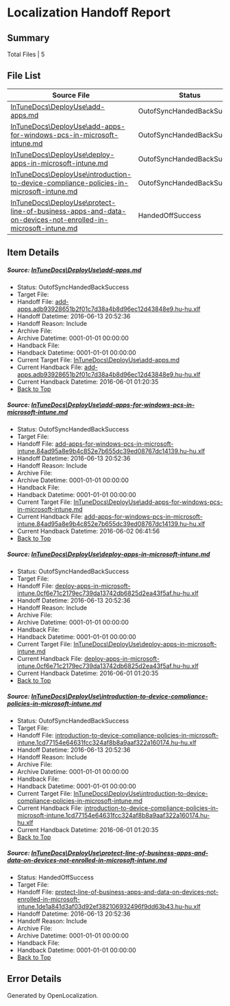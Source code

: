 # <a name='report-top'></a> Localization Handoff Report

## Summary
 Total Files | 5

## File List
 Source File | Status | Details 
 ----------- | ------ | ------- 
 [InTuneDocs\DeployUse\add-apps.md](https://github.com/Microsoft/IntuneDocs-pr/blob/a3af42343f1ec2c5af3dda4828f8840bb76c4d5f/InTuneDocs/DeployUse/add-apps.md) | OutofSyncHandedBackSuccess | [Details](#2a76daee73f0dd3c6219a4cf42f9bb00fd83f25712)
 [InTuneDocs\DeployUse\add-apps-for-windows-pcs-in-microsoft-intune.md](https://github.com/Microsoft/IntuneDocs-pr/blob/024ba0e2c63a42c121bd27302e8926bddac5566b/InTuneDocs/DeployUse/add-apps-for-windows-pcs-in-microsoft-intune.md) | OutofSyncHandedBackSuccess | [Details](#7da75576bf5296da6fbf35fb3c35c5d0d45c511d11)
 [InTuneDocs\DeployUse\deploy-apps-in-microsoft-intune.md](https://github.com/Microsoft/IntuneDocs-pr/blob/c95a776e79cf3e1c7009d6e27f8f50482434d298/InTuneDocs/DeployUse/deploy-apps-in-microsoft-intune.md) | OutofSyncHandedBackSuccess | [Details](#46562ed3463c4a23a511eb5c7f28a0b11e84f42133)
 [InTuneDocs\DeployUse\introduction-to-device-compliance-policies-in-microsoft-intune.md](https://github.com/Microsoft/IntuneDocs-pr/blob/e9e069a2887b812b30c620634a8e0d093093b460/InTuneDocs/DeployUse/introduction-to-device-compliance-policies-in-microsoft-intune.md) | OutofSyncHandedBackSuccess | [Details](#c443bb51ba05161c5088475e528e6ada28c105a555)
 [InTuneDocs\DeployUse\protect-line-of-business-apps-and-data-on-devices-not-enrolled-in-microsoft-intune.md](https://github.com/Microsoft/IntuneDocs-pr/blob/e05303a6f0a083eaa91209405e9c66422d859cc8/InTuneDocs/DeployUse/protect-line-of-business-apps-and-data-on-devices-not-enrolled-in-microsoft-intune.md) | HandedOffSuccess | [Details](#3b80551ccb68248a5d80fc2465be8c83542b8df6222)

## Item Details
##### <a name='2a76daee73f0dd3c6219a4cf42f9bb00fd83f25712'></a> Source: [InTuneDocs\DeployUse\add-apps.md](https://github.com/Microsoft/IntuneDocs-pr/blob/a3af42343f1ec2c5af3dda4828f8840bb76c4d5f/InTuneDocs/DeployUse/add-apps.md)
* Status: OutofSyncHandedBackSuccess
* Target File: 
* Handoff File: [add-apps.adb93928651b2f01c7d38a4b8d96ec12d43848e9.hu-hu.xlf](https://github.com/Microsoft/EM.handoff/blob/c1fd051ea08db248af902e8203c2496bb6d297b3/ol-handoff/Microsoft/IntuneDocs-pr.hu-hu/master/add-apps.adb93928651b2f01c7d38a4b8d96ec12d43848e9.hu-hu.xlf)
* Handoff Datetime: 2016-06-13 20:52:36
* Handoff Reason: Include
* Archive File: 
* Archive Datetime: 0001-01-01 00:00:00
* Handback File: 
* Handback Datetime: 0001-01-01 00:00:00
* Current Target File: [InTuneDocs\DeployUse\add-apps.md](https://github.com/Microsoft/IntuneDocs-pr.hu-hu/blob/9345b97e716c5a6230288f5558ef35f3f5168445/InTuneDocs/DeployUse/add-apps.md)
* Current Handback File: [add-apps.adb93928651b2f01c7d38a4b8d96ec12d43848e9.hu-hu.xlf](https://github.com/Microsoft/EM.handback/blob/d11ad02dc93b96b13c046a17ce83a266e627da6f/ol-handback/Microsoft/IntuneDocs-pr.hu-hu/master/add-apps.adb93928651b2f01c7d38a4b8d96ec12d43848e9.hu-hu.xlf)
* Current Handback Datetime: 2016-06-01 01:20:35
* [Back to Top](#report-top)

##### <a name='7da75576bf5296da6fbf35fb3c35c5d0d45c511d11'></a> Source: [InTuneDocs\DeployUse\add-apps-for-windows-pcs-in-microsoft-intune.md](https://github.com/Microsoft/IntuneDocs-pr/blob/024ba0e2c63a42c121bd27302e8926bddac5566b/InTuneDocs/DeployUse/add-apps-for-windows-pcs-in-microsoft-intune.md)
* Status: OutofSyncHandedBackSuccess
* Target File: 
* Handoff File: [add-apps-for-windows-pcs-in-microsoft-intune.84ad95a8e9b4c852e7b655dc39ed08767dc14139.hu-hu.xlf](https://github.com/Microsoft/EM.handoff/blob/c1fd051ea08db248af902e8203c2496bb6d297b3/ol-handoff/Microsoft/IntuneDocs-pr.hu-hu/master/add-apps-for-windows-pcs-in-microsoft-intune.84ad95a8e9b4c852e7b655dc39ed08767dc14139.hu-hu.xlf)
* Handoff Datetime: 2016-06-13 20:52:36
* Handoff Reason: Include
* Archive File: 
* Archive Datetime: 0001-01-01 00:00:00
* Handback File: 
* Handback Datetime: 0001-01-01 00:00:00
* Current Target File: [InTuneDocs\DeployUse\add-apps-for-windows-pcs-in-microsoft-intune.md](https://github.com/Microsoft/IntuneDocs-pr.hu-hu/blob/37b886225e58afd22483aa2a6411375a7a0d9938/InTuneDocs/DeployUse/add-apps-for-windows-pcs-in-microsoft-intune.md)
* Current Handback File: [add-apps-for-windows-pcs-in-microsoft-intune.84ad95a8e9b4c852e7b655dc39ed08767dc14139.hu-hu.xlf](https://github.com/Microsoft/EM.handback/blob/27105eaf983a51092d259fe405ca09f5fa5dcafc/ol-handback/Microsoft/IntuneDocs-pr.hu-hu/master/add-apps-for-windows-pcs-in-microsoft-intune.84ad95a8e9b4c852e7b655dc39ed08767dc14139.hu-hu.xlf)
* Current Handback Datetime: 2016-06-02 06:41:56
* [Back to Top](#report-top)

##### <a name='46562ed3463c4a23a511eb5c7f28a0b11e84f42133'></a> Source: [InTuneDocs\DeployUse\deploy-apps-in-microsoft-intune.md](https://github.com/Microsoft/IntuneDocs-pr/blob/c95a776e79cf3e1c7009d6e27f8f50482434d298/InTuneDocs/DeployUse/deploy-apps-in-microsoft-intune.md)
* Status: OutofSyncHandedBackSuccess
* Target File: 
* Handoff File: [deploy-apps-in-microsoft-intune.0cf6e71c2179ec739da13742db6825d2ea43f5af.hu-hu.xlf](https://github.com/Microsoft/EM.handoff/blob/c1fd051ea08db248af902e8203c2496bb6d297b3/ol-handoff/Microsoft/IntuneDocs-pr.hu-hu/master/deploy-apps-in-microsoft-intune.0cf6e71c2179ec739da13742db6825d2ea43f5af.hu-hu.xlf)
* Handoff Datetime: 2016-06-13 20:52:36
* Handoff Reason: Include
* Archive File: 
* Archive Datetime: 0001-01-01 00:00:00
* Handback File: 
* Handback Datetime: 0001-01-01 00:00:00
* Current Target File: [InTuneDocs\DeployUse\deploy-apps-in-microsoft-intune.md](https://github.com/Microsoft/IntuneDocs-pr.hu-hu/blob/9345b97e716c5a6230288f5558ef35f3f5168445/InTuneDocs/DeployUse/deploy-apps-in-microsoft-intune.md)
* Current Handback File: [deploy-apps-in-microsoft-intune.0cf6e71c2179ec739da13742db6825d2ea43f5af.hu-hu.xlf](https://github.com/Microsoft/EM.handback/blob/d11ad02dc93b96b13c046a17ce83a266e627da6f/ol-handback/Microsoft/IntuneDocs-pr.hu-hu/master/deploy-apps-in-microsoft-intune.0cf6e71c2179ec739da13742db6825d2ea43f5af.hu-hu.xlf)
* Current Handback Datetime: 2016-06-01 01:20:35
* [Back to Top](#report-top)

##### <a name='c443bb51ba05161c5088475e528e6ada28c105a555'></a> Source: [InTuneDocs\DeployUse\introduction-to-device-compliance-policies-in-microsoft-intune.md](https://github.com/Microsoft/IntuneDocs-pr/blob/e9e069a2887b812b30c620634a8e0d093093b460/InTuneDocs/DeployUse/introduction-to-device-compliance-policies-in-microsoft-intune.md)
* Status: OutofSyncHandedBackSuccess
* Target File: 
* Handoff File: [introduction-to-device-compliance-policies-in-microsoft-intune.1cd77154e64631fcc324af8b8a9aaf322a160174.hu-hu.xlf](https://github.com/Microsoft/EM.handoff/blob/c1fd051ea08db248af902e8203c2496bb6d297b3/ol-handoff/Microsoft/IntuneDocs-pr.hu-hu/master/introduction-to-device-compliance-policies-in-microsoft-intune.1cd77154e64631fcc324af8b8a9aaf322a160174.hu-hu.xlf)
* Handoff Datetime: 2016-06-13 20:52:36
* Handoff Reason: Include
* Archive File: 
* Archive Datetime: 0001-01-01 00:00:00
* Handback File: 
* Handback Datetime: 0001-01-01 00:00:00
* Current Target File: [InTuneDocs\DeployUse\introduction-to-device-compliance-policies-in-microsoft-intune.md](https://github.com/Microsoft/IntuneDocs-pr.hu-hu/blob/9345b97e716c5a6230288f5558ef35f3f5168445/InTuneDocs/DeployUse/introduction-to-device-compliance-policies-in-microsoft-intune.md)
* Current Handback File: [introduction-to-device-compliance-policies-in-microsoft-intune.1cd77154e64631fcc324af8b8a9aaf322a160174.hu-hu.xlf](https://github.com/Microsoft/EM.handback/blob/d11ad02dc93b96b13c046a17ce83a266e627da6f/ol-handback/Microsoft/IntuneDocs-pr.hu-hu/master/introduction-to-device-compliance-policies-in-microsoft-intune.1cd77154e64631fcc324af8b8a9aaf322a160174.hu-hu.xlf)
* Current Handback Datetime: 2016-06-01 01:20:35
* [Back to Top](#report-top)

##### <a name='3b80551ccb68248a5d80fc2465be8c83542b8df6222'></a> Source: [InTuneDocs\DeployUse\protect-line-of-business-apps-and-data-on-devices-not-enrolled-in-microsoft-intune.md](https://github.com/Microsoft/IntuneDocs-pr/blob/e05303a6f0a083eaa91209405e9c66422d859cc8/InTuneDocs/DeployUse/protect-line-of-business-apps-and-data-on-devices-not-enrolled-in-microsoft-intune.md)
* Status: HandedOffSuccess
* Target File: 
* Handoff File: [protect-line-of-business-apps-and-data-on-devices-not-enrolled-in-microsoft-intune.1de1a841d3af03d92ef382106932496f9dd63b43.hu-hu.xlf](https://github.com/Microsoft/EM.handoff/blob/c1fd051ea08db248af902e8203c2496bb6d297b3/ol-handoff/Microsoft/IntuneDocs-pr.hu-hu/master/protect-line-of-business-apps-and-data-on-devices-not-enrolled-in-microsoft-intune.1de1a841d3af03d92ef382106932496f9dd63b43.hu-hu.xlf)
* Handoff Datetime: 2016-06-13 20:52:36
* Handoff Reason: Include
* Archive File: 
* Archive Datetime: 0001-01-01 00:00:00
* Handback File: 
* Handback Datetime: 0001-01-01 00:00:00
* [Back to Top](#report-top)


## Error Details

Generated by OpenLocalization.
